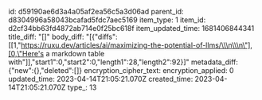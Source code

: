 id: d59190ae6d3a4a05af2ea56c5a3d06ad
parent_id: d8304996a58043bcafad5fdc7aec5169
item_type: 1
item_id: d2cf34bb63fd4872ab714e0f25bc618f
item_updated_time: 1681406844341
title_diff: "[]"
body_diff: "[{\"diffs\":[[1,\"https://ruxu.dev/articles/ai/maximizing-the-potential-of-llms/\\\n\\\n\"],[0,\"Here's a markdown table with\"]],\"start1\":0,\"start2\":0,\"length1\":28,\"length2\":92}]"
metadata_diff: {"new":{},"deleted":[]}
encryption_cipher_text: 
encryption_applied: 0
updated_time: 2023-04-14T21:05:21.070Z
created_time: 2023-04-14T21:05:21.070Z
type_: 13